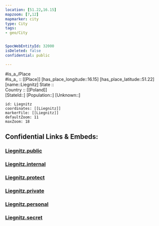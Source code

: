 ```yaml
---
location: [51.22,16.15] 
mapzoom: [7,12] 
mapmarker: city 
type: City
tags:
- geo/City


SpocWebEntityId: 32000
isDeleted: false
confidential: public

---
```

#is_a_/Place  
#is_a_ :: [[Place]] 
[has_place_longitude::16.15] 
[has_place_latitude::51.22] 
[name::Liegnitz] 
State ::  
Country :: [[Poland]]  
[StateId::] 
[Population::] 
[Unknown::] 


```leaflet
id: Liegnitz
coordinates: [[Liegnitz]] 
markerFile: [[Liegnitz]] 
defaultZoom: 11 
maxZoom: 18
```


## Confidential Links & Embeds: 

### [Liegnitz.public](/_public/\Earth\Continent\Europe\Europe~East\Poland\Provinces~Poland\Lower_Silesian\CityLiegnitz.public.md) 

### [Liegnitz.internal](/_internal/\Earth\Continent\Europe\Europe~East\Poland\Provinces~Poland\Lower_Silesian\CityLiegnitz.internal.md) 

### [Liegnitz.protect](/_protect/\Earth\Continent\Europe\Europe~East\Poland\Provinces~Poland\Lower_Silesian\CityLiegnitz.protect.md) 

### [Liegnitz.private](/_private/\Earth\Continent\Europe\Europe~East\Poland\Provinces~Poland\Lower_Silesian\CityLiegnitz.private.md) 

### [Liegnitz.personal](/_personal/\Earth\Continent\Europe\Europe~East\Poland\Provinces~Poland\Lower_Silesian\CityLiegnitz.personal.md) 

### [Liegnitz.secret](/_secret/\Earth\Continent\Europe\Europe~East\Poland\Provinces~Poland\Lower_Silesian\CityLiegnitz.secret.md)

